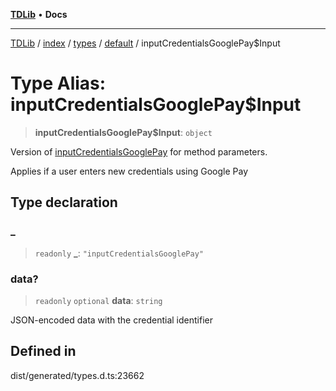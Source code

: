 [**TDLib**](../../../../../../README.md) • **Docs**

***

[TDLib](../../../../../../modules.md) / [index](../../../../../README.md) / [types](../../../README.md) / [default](../README.md) / inputCredentialsGooglePay$Input

# Type Alias: inputCredentialsGooglePay$Input

> **inputCredentialsGooglePay$Input**: `object`

Version of [inputCredentialsGooglePay](inputCredentialsGooglePay.md) for method parameters.

Applies if a user enters new credentials using Google Pay

## Type declaration

### \_

> `readonly` **\_**: `"inputCredentialsGooglePay"`

### data?

> `readonly` `optional` **data**: `string`

JSON-encoded data with the credential identifier

## Defined in

dist/generated/types.d.ts:23662

